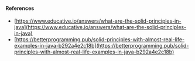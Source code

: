
#### References
* [https://www.educative.io/answers/what-are-the-solid-principles-in-java](https://www.educative.io/answers/what-are-the-solid-principles-in-java) 
* [https://betterprogramming.pub/solid-principles-with-almost-real-life-examples-in-java-b292a4e2c18b](https://betterprogramming.pub/solid-principles-with-almost-real-life-examples-in-java-b292a4e2c18b)
